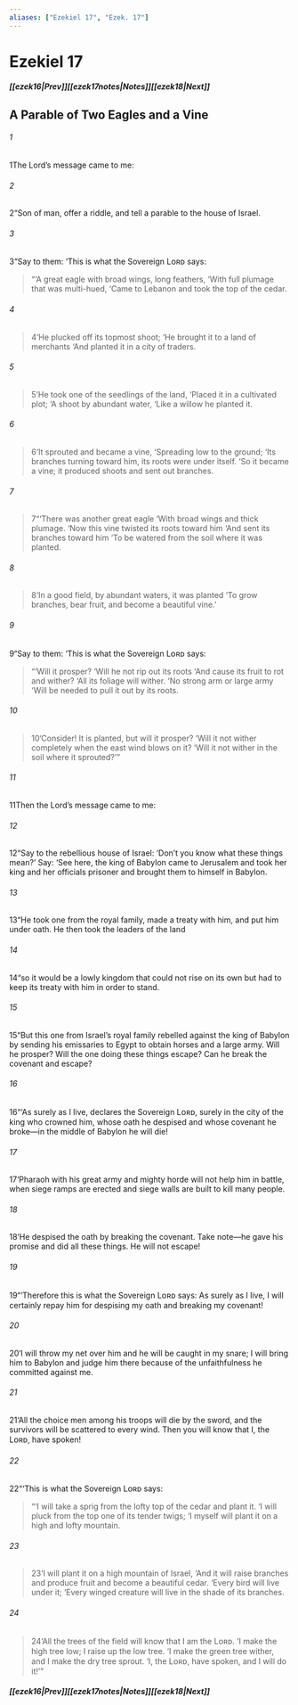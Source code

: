 ```yaml
---
aliases: ["Ezekiel 17", "Ezek. 17"]
---
```

# Ezekiel 17
##### <span class=arrow-left></span>[[ezek16|Prev]]<span class=navigation-separator></span>[[ezek17notes|Notes]]<span class=navigation-separator></span>[[ezek18|Next]]<span class=arrow-right></span>
## A Parable of Two Eagles and a Vine
###### 1
<span class=verse-first>1</span>The Lord’s message came to me:
###### 2
<span class=verse-body>2</span>“Son of man, offer a riddle, and tell a parable to the house of Israel.
###### 3
<span class=verse-body>3</span>“Say to them: ‘This is what the Sovereign Lᴏʀᴅ says:
<div class=paragraph-break></div>

><span class=poetry-quote-double>“</span>‘A great eagle with broad wings, long feathers,
><span class=poetry-quote-single>‘</span>With full plumage that was multi-hued,
><span class=poetry-quote-single>‘</span>Came to Lebanon and took the top of the cedar.
###### 4
><span class=verse-body-poetry>4</span><span class=poetry-quote-single>‘</span>He plucked off its topmost shoot;
><span class=poetry-quote-single>‘</span>He brought it to a land of merchants
><span class=poetry-quote-single>‘</span>And planted it in a city of traders.
###### 5
><span class=verse-body-poetry>5</span><span class=poetry-quote-single>‘</span>He took one of the seedlings of the land,
><span class=poetry-quote-single>‘</span>Placed it in a cultivated plot;
><span class=poetry-quote-single>‘</span>A shoot by abundant water,
><span class=poetry-quote-single>‘</span>Like a willow he planted it.
###### 6
><span class=verse-body-poetry>6</span><span class=poetry-quote-single>‘</span>It sprouted and became a vine,
><span class=poetry-quote-single>‘</span>Spreading low to the ground;
><span class=poetry-quote-single>‘</span>Its branches turning toward him, its roots were under itself.
><span class=poetry-quote-single>‘</span>So it became a vine; it produced shoots and sent out branches.
<div class=paragraph-break></div>

###### 7
><span class=verse-first-poetry>7</span><span class=poetry-quote-double>“</span><span class=poetry-quote-single>‘</span>There was another great eagle
><span class=poetry-quote-single>‘</span>With broad wings and thick plumage.
><span class=poetry-quote-single>‘</span>Now this vine twisted its roots toward him
><span class=poetry-quote-single>‘</span>And sent its branches toward him
><span class=poetry-quote-single>‘</span>To be watered from the soil where it was planted.
###### 8
><span class=verse-body-poetry>8</span><span class=poetry-quote-single>‘</span>In a good field, by abundant waters, it was planted
><span class=poetry-quote-single>‘</span>To grow branches, bear fruit, and become a beautiful vine.’
<div class=paragraph-break></div>

###### 9
<span class=verse-body>9</span>“Say to them: ‘This is what the Sovereign Lᴏʀᴅ says:
<div class=paragraph-break></div>

><span class=poetry-quote-double>“</span>‘Will it prosper?
><span class=poetry-quote-single>‘</span>Will he not rip out its roots
><span class=poetry-quote-single>‘</span>And cause its fruit to rot and wither?
><span class=poetry-quote-single>‘</span>All its foliage will wither.
><span class=poetry-quote-single>‘</span>No strong arm or large army
><span class=poetry-quote-single>‘</span>Will be needed to pull it out by its roots.
###### 10
><span class=verse-body-poetry>10</span><span class=poetry-quote-single>‘</span>Consider! It is planted, but will it prosper?
><span class=poetry-quote-single>‘</span>Will it not wither completely when the east wind blows on it?
><span class=poetry-quote-single>‘</span>Will it not wither in the soil where it sprouted?’”
<div class=paragraph-break></div>

###### 11
<span class=verse-first>11</span>Then the Lord’s message came to me:
###### 12
<span class=verse-body>12</span>“Say to the rebellious house of Israel: ‘Don’t you know what these things mean?’ Say: ‘See here, the king of Babylon came to Jerusalem and took her king and her officials prisoner and brought them to himself in Babylon.
###### 13
<span class=verse-body>13</span>“He took one from the royal family, made a treaty with him, and put him under oath. He then took the leaders of the land
###### 14
<span class=verse-body>14</span>“so it would be a lowly kingdom that could not rise on its own but had to keep its treaty with him in order to stand.
###### 15
<span class=verse-body>15</span>“But this one from Israel’s royal family rebelled against the king of Babylon by sending his emissaries to Egypt to obtain horses and a large army. Will he prosper? Will the one doing these things escape? Can he break the covenant and escape?
###### 16
<span class=verse-body>16</span>“‘As surely as I live, declares the Sovereign Lᴏʀᴅ, surely in the city of the king who crowned him, whose oath he despised and whose covenant he broke—in the middle of Babylon he will die!
###### 17
<span class=verse-body>17</span>‘Pharaoh with his great army and mighty horde will not help him in battle, when siege ramps are erected and siege walls are built to kill many people.
###### 18
<span class=verse-body>18</span>‘He despised the oath by breaking the covenant. Take note—he gave his promise and did all these things. He will not escape!
###### 19
<span class=verse-body>19</span>“‘Therefore this is what the Sovereign Lᴏʀᴅ says: As surely as I live, I will certainly repay him for despising my oath and breaking my covenant!
###### 20
<span class=verse-body>20</span>‘I will throw my net over him and he will be caught in my snare; I will bring him to Babylon and judge him there because of the unfaithfulness he committed against me.
###### 21
<span class=verse-body>21</span>‘All the choice men among his troops will die by the sword, and the survivors will be scattered to every wind. Then you will know that I, the Lᴏʀᴅ, have spoken!
<div class=paragraph-break></div>

###### 22
<span class=verse-first>22</span>“‘This is what the Sovereign Lᴏʀᴅ says:
<div class=paragraph-break></div>

><span class=poetry-quote-double>“</span>‘I will take a sprig from the lofty top of the cedar and plant it.
><span class=poetry-quote-single>‘</span>I will pluck from the top one of its tender twigs;
><span class=poetry-quote-single>‘</span>I myself will plant it on a high and lofty mountain.
###### 23
><span class=verse-body-poetry>23</span><span class=poetry-quote-single>‘</span>I will plant it on a high mountain of Israel,
><span class=poetry-quote-single>‘</span>And it will raise branches and produce fruit and become a beautiful cedar.
><span class=poetry-quote-single>‘</span>Every bird will live under it;
><span class=poetry-quote-single>‘</span>Every winged creature will live in the shade of its branches.
###### 24
><span class=verse-body-poetry>24</span><span class=poetry-quote-single>‘</span>All the trees of the field will know that I am the Lᴏʀᴅ.
><span class=poetry-quote-single>‘</span>I make the high tree low; I raise up the low tree.
><span class=poetry-quote-single>‘</span>I make the green tree wither, and I make the dry tree sprout.
><span class=poetry-quote-single>‘</span>I, the Lᴏʀᴅ, have spoken, and I will do it!’”
##### <span class=arrow-left></span>[[ezek16|Prev]]<span class=navigation-separator></span>[[ezek17notes|Notes]]<span class=navigation-separator></span>[[ezek18|Next]]<span class=arrow-right></span>
